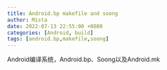```yaml
---
title: Android.bp makefile and soong
author: Mista
date: 2022-07-13 22:55:00 +0800
categories: [Android, build]
tags: [android.bp,makefile,soong]
---
```


Android编译系统，Android.bp、Soong以及Android.mk

